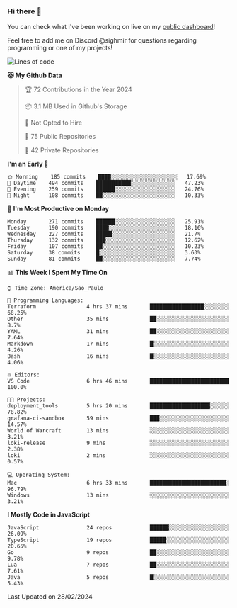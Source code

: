### Hi there 👋

<!--
**guicaulada/guicaulada** is a ✨ _special_ ✨ repository because its `README.md` (this file) appears on your GitHub profile.

Here are some ideas to get you started:

- 🔭 I’m currently working on ...
- 🌱 I’m currently learning ...
- 👯 I’m looking to collaborate on ...
- 🤔 I’m looking for help with ...
- 💬 Ask me about ...
- 📫 How to reach me: ...
- 😄 Pronouns: ...
- ⚡ Fun fact: ...
-->

You can check what I've been working on live on my [public dashboard](https://guicaulada.grafana.net/public-dashboards/7b7f644500ec4e6cb5d7a4e7b5ed0dab)!

Feel free to add me on Discord @sighmir for questions regarding programming or one of my projects!

<!--START_SECTION:waka-->
![Lines of code](https://img.shields.io/badge/From%20Hello%20World%20I%27ve%20Written-20.0%20million%20lines%20of%20code-blue)

**🐱 My Github Data** 

> 🏆 72 Contributions in the Year 2024
 > 
> 📦 3.1 MB Used in Github's Storage 
 > 
> 🚫 Not Opted to Hire
 > 
> 📜 75 Public Repositories 
 > 
> 🔑 42 Private Repositories  
 > 
**I'm an Early 🐤** 

```text
🌞 Morning    185 commits    ████░░░░░░░░░░░░░░░░░░░░░   17.69% 
🌆 Daytime    494 commits    ███████████░░░░░░░░░░░░░░   47.23% 
🌃 Evening    259 commits    ██████░░░░░░░░░░░░░░░░░░░   24.76% 
🌙 Night      108 commits    ██░░░░░░░░░░░░░░░░░░░░░░░   10.33%

```
📅 **I'm Most Productive on Monday** 

```text
Monday       271 commits    ██████░░░░░░░░░░░░░░░░░░░   25.91% 
Tuesday      190 commits    ████░░░░░░░░░░░░░░░░░░░░░   18.16% 
Wednesday    227 commits    █████░░░░░░░░░░░░░░░░░░░░   21.7% 
Thursday     132 commits    ███░░░░░░░░░░░░░░░░░░░░░░   12.62% 
Friday       107 commits    ██░░░░░░░░░░░░░░░░░░░░░░░   10.23% 
Saturday     38 commits     █░░░░░░░░░░░░░░░░░░░░░░░░   3.63% 
Sunday       81 commits     ██░░░░░░░░░░░░░░░░░░░░░░░   7.74%

```


📊 **This Week I Spent My Time On** 

```text
⌚︎ Time Zone: America/Sao_Paulo

💬 Programming Languages: 
Terraform                4 hrs 37 mins       █████████████████░░░░░░░░   68.25% 
Other                    35 mins             ██░░░░░░░░░░░░░░░░░░░░░░░   8.7% 
YAML                     31 mins             ██░░░░░░░░░░░░░░░░░░░░░░░   7.64% 
Markdown                 17 mins             █░░░░░░░░░░░░░░░░░░░░░░░░   4.26% 
Bash                     16 mins             █░░░░░░░░░░░░░░░░░░░░░░░░   4.06%

🔥 Editors: 
VS Code                  6 hrs 46 mins       █████████████████████████   100.0%

🐱‍💻 Projects: 
deployment_tools         5 hrs 20 mins       ███████████████████░░░░░░   78.82% 
grafana-ci-sandbox       59 mins             ███░░░░░░░░░░░░░░░░░░░░░░   14.57% 
World of Warcraft        13 mins             ░░░░░░░░░░░░░░░░░░░░░░░░░   3.21% 
loki-release             9 mins              ░░░░░░░░░░░░░░░░░░░░░░░░░   2.38% 
loki                     2 mins              ░░░░░░░░░░░░░░░░░░░░░░░░░   0.57%

💻 Operating System: 
Mac                      6 hrs 33 mins       ████████████████████████░   96.79% 
Windows                  13 mins             ░░░░░░░░░░░░░░░░░░░░░░░░░   3.21%

```

**I Mostly Code in JavaScript** 

```text
JavaScript               24 repos            ██████░░░░░░░░░░░░░░░░░░░   26.09% 
TypeScript               19 repos            █████░░░░░░░░░░░░░░░░░░░░   20.65% 
Go                       9 repos             ██░░░░░░░░░░░░░░░░░░░░░░░   9.78% 
Lua                      7 repos             ██░░░░░░░░░░░░░░░░░░░░░░░   7.61% 
Java                     5 repos             █░░░░░░░░░░░░░░░░░░░░░░░░   5.43%

```



 Last Updated on 28/02/2024
<!--END_SECTION:waka-->
